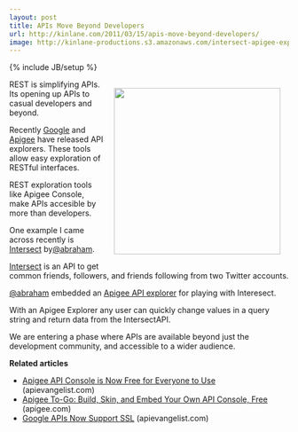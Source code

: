 ```yaml
---
layout: post
title: APIs Move Beyond Developers
url: http://kinlane.com/2011/03/15/apis-move-beyond-developers/
image: http://kinlane-productions.s3.amazonaws.com/intersect-apigee-explorer.png
---
```

{% include JB/setup %}
<p>
     <img style="padding: 15px;" src="http://kinlane-productions.s3.amazonaws.com/intersect-apigee-explorer.png"  width="300" align="right" />REST is simplifying APIs. Its opening up APIs to casual developers and beyond.
</p>

<p>
     Recently <a title="Google API Explorer" href="http://blog.apievangelist.com/2011/03/08/google-api-explorer/">Google</a> and <a title="Apigee Explorer" href="http://blog.apievangelist.com/2010/11/19/api-exploration/">Apigee</a> have released API explorers. These tools allow easy exploration of RESTful interfaces.
</p>

<p>
     REST exploration tools like Apigee Console, make APIs accesible by more than developers.
</p>

<p>
     One example I came across recently is <a title="Intersect" href="http://intersect.labs.abrah.am/">Intersect</a> by<a title="abraham" href="https://twitter.com/#!/abraham">@abraham</a>.
</p>

<p>
     <a title="Intersect" href="http://intersect.labs.abrah.am/">Intersect</a> is an API to get common friends, followers, and friends following from two Twitter accounts.
</p>

<p>
     <a title="abraham" href="https://twitter.com/#!/abraham">@abraham</a> embedded an <a title="Apigee API Explorer" href="http://apigee.com/about/products_togo.html">Apigee API explorer</a> for playing with Interesect.
</p>

<p>
     With an Apigee Explorer any user can quickly change values in a query string and return data from the IntersectAPI.
</p>

<p>
     We are entering a phase where APIs are available beyond just the development community, and accessible to a wider audience.
</p>

<p>
     <span style="font-weight: bold;">Related articles
</p>
<ul class="zemanta-article-ul">
     <li class="zemanta-article-ul-li">
          <a href="http://blog.apievangelist.com/2011/03/07/apigee-api-console-is-now-free-for-everyone-to-use/">Apigee API Console is Now Free for Everyone to Use</a> (apievangelist.com)
     </li>
     <li class="zemanta-article-ul-li">
          <a href="http://blog.apigee.com/detail/apigee_to_go/">Apigee To-Go: Build, Skin, and Embed Your Own API Console, Free</a> (apigee.com)
     </li>
     <li class="zemanta-article-ul-li">
          <a href="http://blog.apievangelist.com/2011/03/16/google-apis-now-support-ssl/">Google APIs Now Support SSL</a> (apievangelist.com)
     </li>
</ul>